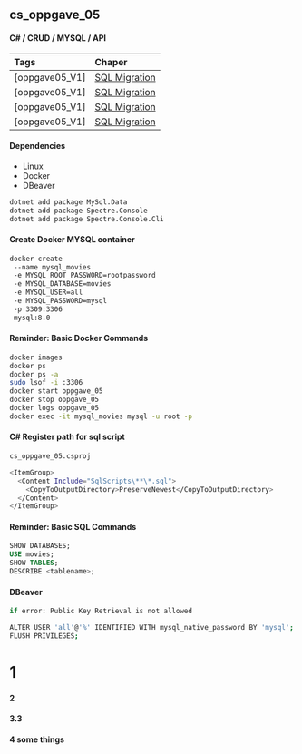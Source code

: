 ## cs_oppgave_05 
#### C# / CRUD / MYSQL / API

| Tags             | Chaper              |
|:-----------------|:--------------------|
| [oppgave05_V1] | [SQL Migration](#1) |
| [oppgave05_V1] | [SQL Migration](#2) |
| [oppgave05_V1] | [SQL Migration](#3) |
| [oppgave05_V1] | [SQL Migration](#4) |

#### Dependencies
- Linux
- Docker
- DBeaver

```sh
dotnet add package MySql.Data
dotnet add package Spectre.Console
dotnet add package Spectre.Console.Cli
```



#### Create Docker MYSQL container
```sh
docker create
 --name mysql_movies
 -e MYSQL_ROOT_PASSWORD=rootpassword
 -e MYSQL_DATABASE=movies
 -e MYSQL_USER=all
 -e MYSQL_PASSWORD=mysql
 -p 3309:3306
 mysql:8.0
```
#### Reminder: Basic Docker Commands
```sh
docker images
docker ps
docker ps -a 
sudo lsof -i :3306 
docker start oppgave_05 
docker stop oppgave_05
docker logs oppgave_05
docker exec -it mysql_movies mysql -u root -p
```

#### C# Register path for sql script
```sh
cs_oppgave_05.csproj

<ItemGroup>
  <Content Include="SqlScripts\**\*.sql">
    <CopyToOutputDirectory>PreserveNewest</CopyToOutputDirectory>
  </Content>
</ItemGroup>
```

#### Reminder: Basic SQL Commands
```sql
SHOW DATABASES;
USE movies;
SHOW TABLES;
DESCRIBE <tablename>;
```

#### DBeaver
```sh
if error: Public Key Retrieval is not allowed

ALTER USER 'all'@'%' IDENTIFIED WITH mysql_native_password BY 'mysql';
FLUSH PRIVILEGES;
```

# 1
#### 2 
#### 3.3
#### 4 some things